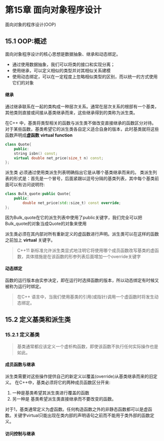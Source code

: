 # 第15章 面向对象程序设计
面向对象的程序设计(OOP)
## 15.1 OOP:概述
面向对象程序设计的核心思想是数据抽象、继承和动态绑定。
* 通过使用数据抽象，我们可以将类的接口和实现分离；
* 使用继承，可以定义相似的类型并对其相似关系建模
* 使用动态绑定，可以在一定程度上忽略相似类型的区别，而以统一的方式使用它们的对象

#### 继承
通过继承联系在一起的类构成一种层次关系。通常在层次关系的根部有一个基类，其他类则直接或间接从基类继承而来，这些继承得到的类称为派生类。

在C++ 中，基类将类型相关的函数与派生类不做改变直接继承的函数区分对待。对于某些函数，基类希望它的派生类各自定义适合自身的版本，此时基类就将这些函数声明成**虚函数** **virtual function**
```C++
class Quote{
    public:
    string isbn() const;
    virtual double net_price(size_t n) const;
};
```
派生类 必须通过使用类派生列表明确指出它是从哪个基类继承而来的。
类派生列表的形式是：首先是一个冒号，后面紧跟以逗号分隔的基类列表，其中每个基类前面可以有访问说明符:
```C++
class Bulk_quote:public Quote{
    public:
        double net_price(std::size_t) const override;
};
```
因为Bulk_quote在它的派生列表中使用了public关键字，我们完全可以把Bulk_quote的对象当成Quote的对象来使用

派生类必须在其内部对所有重新定义的虚函数进行声明。派生类可以在这样的函数之前加上 **virtual** 关键字。
> C++11 新标准允许派生类显式地注明它将使用哪个成员函数改写基类的虚函数，具体措施是在该函数的形参列表后面增加一个override关键字

#### 动态绑定
函数的运行版本由实参决定，即在运行时选择函数的版本，所以动态绑定有时候又被称为运行时绑定。
> 在C++ 语言中，当我们使用基类的引用(或指针)调用一个虚函数时将发生动态绑定。

## 15.2 定义基类和派生类
### 15.2.1 定义基类
> 基类通常都应该定义一个虚析构函数，即使该函数不执行任何实际操作也是如此。

#### 成员函数与继承
派生类需要对这些操作提供自己的新定义以覆盖(override)从基类继承而来的旧定义。
在C++中，基类必须将它的两种成员函数区分开来:
1. 一种是基类希望其派生类进行覆盖的函数
2. 另一种是 基类希望派生类直接继承而不要改变的函数。
   
对于1，基类通常定义为虚函数。任何构造函数之外的非静态函数都可以是虚函数。关键字virtual只能出现在类内部的声明语句之前而不能用于类外部的函数定义。

#### 访问控制与继承

